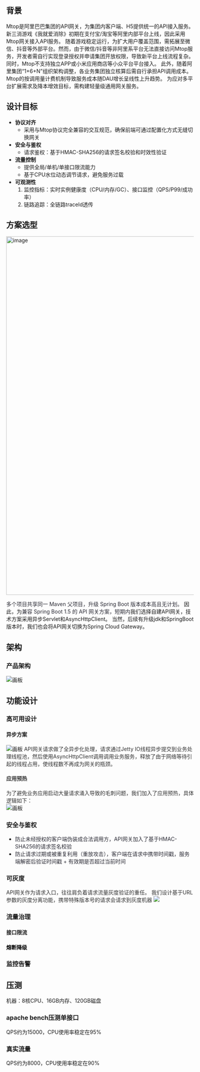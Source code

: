 ## 背景
Mtop是阿里巴巴集团的API网关，为集团内客户端、H5提供统一的API接入服务。新三消游戏《我就爱消除》初期在支付宝/淘宝等阿里内部平台上线，因此采用Mtop网关接入API服务。
随着游戏稳定运行，为扩大用户覆盖范围，需拓展至微信、抖音等外部平台。然而，由于微信/抖音等非阿里系平台无法直接访问Mtop服务，开发者需自行实现登录授权并申请集团开放权限，导致新平台上线流程复杂。同时，Mtop不支持独立APP或小米应用商店等小众平台平台接入。
此外，随着阿里集团“1+6+N”组织架构调整，各业务集团独立核算后需自行承担API调用成本。Mtop的按调用量计费机制导致服务成本随DAU增长呈线性上升趋势。
为应对多平台扩展需求及降本增效目标，需构建轻量级通用网关服务。
## 设计目标
+ **协议对齐**
    - 采用与Mtop协议完全兼容的交互规范，确保前端可通过配置化方式无缝切换网关
+ **安全与鉴权**
    - 请求鉴权：基于HMAC-SHA256的请求签名校验和时效性验证
+ **流量控制**
    - 提供全局/单机/单接口限流能力
    - 基于CPU水位动态调节请求，避免服务过载
+ **可观测性**
    1. 监控指标：实时实例健康度（CPU/内存/GC）、接口监控（QPS/P99/成功率）
    2. 链路追踪：全链路traceId透传
## 方案选型
<img width="960" alt="image" src="https://github.com/user-attachments/assets/f7eafab6-e4d9-4ea8-a457-632b41fa6e15" />

<font style="color:rgb(44, 44, 54);">多个项目共享同一 Maven 父项目，升级 Spring Boot 版本成本高且无计划。</font>
因此，为<font style="color:rgb(44, 44, 54);">兼容 Spring Boot 1.5 的 API 网关方案，短期内</font>我们选择自建API网关，技术方案采用异步Servlet和AsyncHttpClient。
当然，后续有升级jdk和SpringBoot版本时，我们也会将API网关切换为Spring Cloud Gateway。
## 架构
### 产品架构
![画板](https://cdn.nlark.com/yuque/0/2025/jpeg/42512334/1747148520709-18747a4c-5735-4603-86ee-167ea576a6ae.jpeg)
## 功能设计
### 高可用设计
#### 异步方案
![画板](https://cdn.nlark.com/yuque/0/2025/jpeg/42512334/1747232216804-a87ee77d-c76b-4dcc-816c-8c2db3feca75.jpeg)
<font style="color:rgb(51, 51, 51);background-color:rgb(253, 253, 253);">API网关请求做了全异步化处理，请求通过Jetty IO线程异步提交到业务处理线程池，然后使用AsyncHttpClient调用调用业务服务，释放了由于网络等待引起的线程占用，使线程数不再成为网关的瓶颈。</font>
#### <font style="color:rgb(51, 51, 51);background-color:rgb(253, 253, 253);">应用预热</font>
<font style="color:rgb(51, 51, 51);background-color:rgb(253, 253, 253);">为了避免业务应用启动大量请求涌入导致的毛刺问题，我们加入了应用预热，具体逻辑如下：  
</font>
![画板](https://cdn.nlark.com/yuque/0/2025/jpeg/42512334/1747233142199-fbe7980f-9698-439c-854b-0e9537c4af00.jpeg)
### 安全与鉴权
+ <font style="color:rgb(44, 44, 54);">防止未经授权的客户端伪装成合法调用方，API网关加入了基于HMAC-SHA256的请求签名校验</font>
+ <font style="color:rgb(44, 44, 54);">防止请求过期或被重复利用（重放攻击），客户端在请求中携带时间戳，服务端解密后验证时间戳 + 有效期是否超过当前时间</font>
### 可灰度
<font style="color:rgb(51, 51, 51);background-color:rgb(253, 253, 253);">API网关作为请求入口，往往肩负着请求流量灰度验证的重任。</font>
<font style="color:rgb(51, 51, 51);background-color:rgb(253, 253, 253);">我们设计基于URL参数的灰度分离功能，携带特殊版本号的请求会请求到灰度机器</font>
![](https://cdn.nlark.com/yuque/0/2025/png/42512334/1747235612636-01509725-0be1-4a61-b7b4-76acd6bd2ae4.png)
### 流量治理
#### 接口限流
#### <font style="color:rgb(0, 0, 0);background-color:rgb(253, 253, 253);">熔断降级</font>
### 监控告警
## 压测
机器：8核CPU、16GB内存、120GB磁盘
### apache bench压测单接口
QPS约为15000，CPU使用率稳定在95%
### 真实流量
QPS约为8000，CPU使用率稳定在90%


